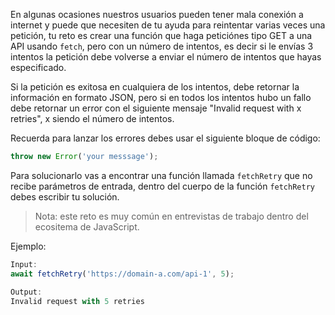 En algunas ocasiones nuestros usuarios pueden tener mala conexión a internet y puede que necesiten de tu ayuda para reintentar varias veces una petición, tu reto es crear una función que haga peticiónes tipo GET a una API usando `fetch`, pero con un número de intentos, es decir si le envías 3 intentos la petición debe volverse a enviar el número de intentos que hayas especificado.

Si la petición es exitosa en cualquiera de los intentos, debe retornar la información en formato JSON, pero si en todos los intentos hubo un fallo debe retornar un error con el siguiente mensaje "Invalid request with x retries", x siendo el número de intentos.

Recuerda para lanzar los errores debes usar el siguiente bloque de código:

```js
throw new Error('your messsage');
```

Para solucionarlo vas a encontrar una función llamada `fetchRetry` que no recibe parámetros de entrada, dentro del cuerpo de la función `fetchRetry` debes escribir tu solución.

> Nota: este reto es muy común en entrevistas de trabajo dentro del ecositema de JavaScript.

Ejemplo:

```js
Input:
await fetchRetry('https://domain-a.com/api-1', 5);

Output:
Invalid request with 5 retries
```
